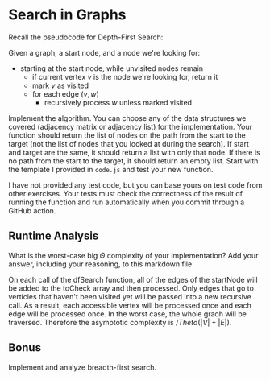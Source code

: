 # Search in Graphs

Recall the pseudocode for Depth-First Search:

Given a graph, a start node, and a node we're looking for:
- starting at the start node, while unvisited nodes remain
    - if current vertex $v$ is the node we're looking for, return it
    - mark $v$ as visited
    - for each edge $(v,w)$
        - recursively process $w$ unless marked visited

Implement the algorithm. You can choose any of the data structures we covered
(adjacency matrix or adjacency list) for the implementation. Your function
should return the list of nodes on the path from the start to the target (not
the list of nodes that you looked at during the search). If start and target are
the same, it should return a list with only that node. If there is no path from
the start to the target, it should return an empty list. Start with the template
I provided in `code.js` and test your new function.

I have not provided any test code, but you can base yours on test code from
other exercises. Your tests must check the correctness of the result of running
the function and run automatically when you commit through a GitHub action.

## Runtime Analysis

What is the worst-case big $\Theta$ complexity of your implementation? Add your
answer, including your reasoning, to this markdown file.

On each call of the dfSearch function, all of the edges of the startNode will be 
added to the toCheck array and then processed. Only edges that go to verticies 
that haven't been visited yet will be passed into a new recursive call. As a result, 
each accessible vertex will be processed once and each edge will be processed once. 
In the worst case, the whole graoh will be traversed. Therefore the asymptotic complexity
is $/Theta(|V| + |E|)$. 

## Bonus

Implement and analyze breadth-first search.
